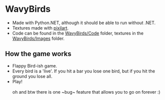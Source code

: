 # WavyBirds
- Made with Python.NET, although it should be able to run without .NET.
- Textures made with [pixilart](www.pixilart.com).
- Code can be found in the [WavyBirds/Code](https://github.com/JonathanBout/WavyBirds/WavyBirds/Code) folder, textures in the [WavyBirds/Images](https://github.com/JonathanBout/WavyBirds/WavyBirds/Images) folder.

## How the game works
- Flappy Bird-ish game.
- Every bird is a 'live'. If you hit a bar you lose one bird, but if you hit the ground you lose all.
- Play!
 <br><br>oh and btw there is one ~bug~ feature that allows you to go on forever :)
